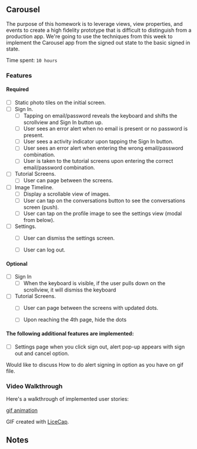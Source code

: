 ## Carousel

The purpose of this homework is to leverage views, view properties, and events to create a high fidelity prototype that is difficult to distinguish from a production app. We're going to use the techniques from this week to implement the Carousel app from the signed out state to the basic signed in state.

Time spent: `10 hours`

### Features

#### Required

- [ ] Static photo tiles on the initial screen.
- [ ] Sign In.
  - [ ] Tapping on email/password reveals the keyboard and shifts the scrollview and Sign In button up.
  - [ ] User sees an error alert when no email is present or no password is present.
  - [ ] User sees a activity indicator upon tapping the Sign In button.
  - [ ] User sees an error alert when entering the wrong email/password combination.
  - [ ] User is taken to the tutorial screens upon entering the correct email/password combination.
- [ ] Tutorial Screens.
  - [ ] User can page between the screens.
- [ ] Image Timeline.
  - [ ] Display a scrollable view of images.
  - [ ] User can tap on the conversations button to see the conversations screen (push).
  - [ ] User can tap on the profile image to see the settings view (modal from below).
- [ ] Settings.
  - [ ] User can dismiss the settings screen.
  - [ ] User can log out.



#### Optional

- [ ] Sign In
  - [ ] When the keyboard is visible, if the user pulls down on the scrollview, it will dismiss the keyboard
- [ ] Tutorial Screens.
  - [ ] User can page between the screens with updated dots.
  - [ ] Upon reaching the 4th page, hide the dots 



#### The following **additional** features are implemented:

- [ ] Settings page when you click sign out, alert pop-up appears with sign out and cancel option.

Would like to discuss
How to do alert signing in option as you have on gif file. 


### Video Walkthrough 

Here's a walkthrough of implemented user stories:

[gif animation](carouselLab.gif)

GIF created with [LiceCap](http://www.cockos.com/licecap/).

## Notes

